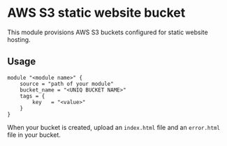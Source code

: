 # AWS S3 static website bucket

This module provisions AWS S3 buckets configured for static website hosting.

## Usage

```hcl
module "<module name>" {
    source = "path of your module"
    bucket_name = "<UNIQ BUCKET NAME>"
    tags = {
        key   = "<value>"
    }
}
```

When your bucket is created, upload an `index.html` file and an `error.html` file in your bucket.
